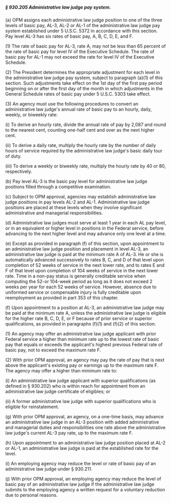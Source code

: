 ##### § 930.205 Administrative law judge pay system. #####

(a) OPM assigns each administrative law judge position to one of the three levels of basic pay, AL-3, AL-2 or AL-1 of the administrative law judge pay system established under 5 U.S.C. 5372 in accordance with this section. Pay level AL-3 has six rates of basic pay, A, B, C, D, E, and F.

(1) The rate of basic pay for AL-3, rate A, may not be less than 65 percent of the rate of basic pay for level IV of the Executive Schedule. The rate of basic pay for AL-1 may not exceed the rate for level IV of the Executive Schedule.

(2) The President determines the appropriate adjustment for each level in the administrative law judge pay system, subject to paragraph (a)(1) of this section. Such adjustments take effect on the 1st day of the first pay period beginning on or after the first day of the month in which adjustments in the General Schedule rates of basic pay under 5 U.S.C. 5303 take effect.

(3) An agency must use the following procedures to convert an administrative law judge's annual rate of basic pay to an hourly, daily, weekly, or biweekly rate:

(i) To derive an hourly rate, divide the annual rate of pay by 2,087 and round to the nearest cent, counting one-half cent and over as the next higher cent.

(ii) To derive a daily rate, multiply the hourly rate by the number of daily hours of service required by the administrative law judge's basic daily tour of duty.

(iii) To derive a weekly or biweekly rate, multiply the hourly rate by 40 or 80, respectively.

(b) Pay level AL-3 is the basic pay level for administrative law judge positions filled through a competitive examination.

(c) Subject to OPM approval, agencies may establish administrative law judge positions in pay levels AL-2 and AL-1. Administrative law judge positions are placed at these levels when they involve significant administrative and managerial responsibilities.

(d) Administrative law judges must serve at least 1 year in each AL pay level, or in an equivalent or higher level in positions in the Federal service, before advancing to the next higher level and may advance only one level at a time.

(e) Except as provided in paragraph (f) of this section, upon appointment to an administrative law judge position and placement in level AL-3, an administrative law judge is paid at the minimum rate A of AL-3. He or she is automatically advanced successively to rates B, C, and D of that level upon completion of 52 weeks of service in the next lower rate, and to rates E and F of that level upon completion of 104 weeks of service in the next lower rate. Time in a non-pay status is generally creditable service when computing the 52-or 104-week period as long as it does not exceed 2 weeks per year for each 52 weeks of service. However, absence due to uniformed service or compensable injury is fully creditable upon reemployment as provided in part 353 of this chapter.

(f) Upon appointment to a position at AL-3, an administrative law judge may be paid at the minimum rate A, unless the administrative law judge is eligible for the higher rate B, C, D, E, or F because of prior service or superior qualifications, as provided in paragraphs (f)(1) and (f)(2) of this section.

(1) An agency may offer an administrative law judge applicant with prior Federal service a higher than minimum rate up to the lowest rate of basic pay that equals or exceeds the applicant's highest previous Federal rate of basic pay, not to exceed the maximum rate F.

(2) With prior OPM approval, an agency may pay the rate of pay that is next above the applicant's existing pay or earnings up to the maximum rate F. The agency may offer a higher than minimum rate to:

(i) An administrative law judge applicant with superior qualifications (as defined in § 930.202) who is within reach for appointment from an administrative law judge certificate of eligibles; or

(ii) A former administrative law judge with superior qualifications who is eligible for reinstatement.

(g) With prior OPM approval, an agency, on a one-time basis, may advance an administrative law judge in an AL-3 position with added administrative and managerial duties and responsibilities one rate above the administrative law judge's current AL-3 pay rate, up to the maximum rate F.

(h) Upon appointment to an administrative law judge position placed at AL-2 or AL-1, an administrative law judge is paid at the established rate for the level.

(i) An employing agency may reduce the level or rate of basic pay of an administrative law judge under § 930.211.

(j) With prior OPM approval, an employing agency may reduce the level of basic pay of an administrative law judge if the administrative law judge submits to the employing agency a written request for a voluntary reduction due to personal reasons.